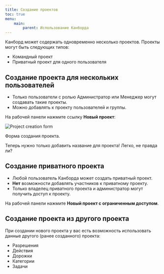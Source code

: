 ```yaml
---
title: Создание проектов
toc: true
menu:
    main:
        parent: Использование Канборда
---
```


Канборд может содержать одновременно несколько проектов. Проекты могут быть следующих типов:

-   Командный проект
-   Приватный проект для одного пользователя

Создание проекта для нескольких пользователей
----------------------------------------------

-   Только пользователи с ролью Администратор или Менеджер могут создавать такие проекты.
-   Можно добавлять к проекту пользователей и группы.

На рабочей панели нажмите ссылку **Новый проект**:

![Project creation form](/images/v1/new-project.png)

Форма создания проекта.

Теперь нужно только добавить название для проекта! Легко, не правда ли?

Создание приватного проекта
---------------------------

-   Любой пользователь Канборда может создать приватный проект.
-   **Нет** возможности добавлять участников к приватному проекту.
-   Только владелец приватного проекта и администратор могут получить доступ к проекту.

На рабочей панели нажмите **Новый проект с ограниченным доступом**.

Создание проекта из другого проекта
------------------------------------

При создании нового проекта у вас есть возможность использовать данные другого (ранее созданного) проекта:

-   Разрешения
-   Действия
-   Дорожки
-   Категории
-   Задачи
